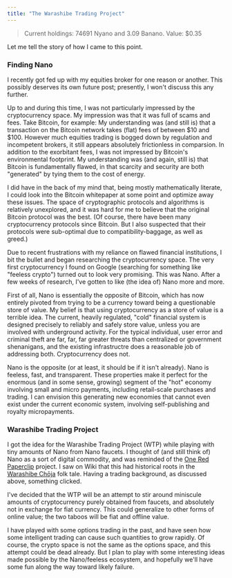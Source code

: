 ```yaml
---
title: "The Warashibe Trading Project"
---
```


> Current holdings: 74691 Nyano and 3.09 Banano. Value: $0.35

Let me tell the story of how I came to this point.



### Finding Nano 

I recently got fed up with my equities broker for one reason or another. This possibly deserves its own future post; presently, I won't discuss this any further.

Up to and during this time, I was not particularly impressed by the cryptocurrency space. My impression was that it was full of scams and fees. Take Bitcoin, for example: My understanding was (and still is) that a transaction on the Bitcoin network takes (flat) fees of between $10 and $100. However much equities trading is bogged down by regulation and incompetent brokers, it still appears absolutely frictionless in comparsion. In addition to the exorbitant fees, I was not impressed by Bitcoin's environmental footprint. My understanding was (and again, still is) that Bitcoin is fundamentally flawed, in that scarcity and security are both "generated" by tying them to the cost of energy.

I did have in the back of my mind that, being mostly mathematically literate, I could look into the Bitcoin whitepaper at some point and optimize away these issues. The space of cryptographic protocols and algorithms is relatively unexplored, and it was hard for me to believe that the original Bitcoin protocol was the best. (Of course, there have been many cryptocurrency protocols since Bitcoin. But I also suspected that their protocols were sub-optimal due to compatibility-baggage, as well as greed.)

Due to recent frustrations with my reliance on flawed financial institutions, I bit the bullet and began researching the cryptocurrency space. The very first cryptocurrency I found on Google (searching for something like "feeless crypto") turned out to look very promising. This was Nano. After a few weeks of research, I've gotten to like (the idea of) Nano more and more. 

First of all, Nano is essentially the opposite of Bitcoin, which has now entirely pivoted from trying to be a currency toward being a questionable store of value. My belief is that using cryptocurrency as a store of value is a terrible idea. The current, heavily regulated, "cold" financial system is designed precisely to reliably and safely store value, unless you are involved with underground activity. For the typical individual, user error and criminal theft are far, far, far greater threats than centralized or government shenanigans, and the existing infrastructre does a reasonable job of addressing both. Cryptocurrency does not.

Nano is the opposite (or at least, it should be if it isn't already). Nano is feeless, fast, and transparent. These properties make it perfect for the enormous (and in some sense, growing) segment of the "hot" economy involving small and micro payments, including retail-scale purchases and trading. I can envision this generating new economies that cannot even exist under the current economic system, involving self-publishing and royalty micropayments.

### Warashibe Trading Project

I got the idea for the Warashibe Trading Project (WTP) while playing with tiny amounts of Nano from Nano faucets. I thought of (and still think of) Nano as a sort of digital commodity, and was reminded of the [One Red Paperclip](https://en.wikipedia.org/wiki/One_red_paperclip) project. I saw on Wiki that this had historical roots in the [Warashibe Chōja](https://en.wikipedia.org/wiki/Straw_Millionaire) folk tale. Having a trading background, as discussed above, something clicked.

I've decided that the WTP will be an attempt to stir around miniscule amounts of cryptocurrency purely obtained from faucets, and absolutely not in exchange for fiat currency. This could generalize to other forms of online value; the two taboos will be fiat and offline value. 

I have played with some options trading in the past, and have seen how some intelligent trading can cause such quantities to grow rapidly. Of course, the crypto space is not the same as the options space, and this attempt could be dead already. But I plan to play with some interesting ideas made possible by the Nano/feeless ecosystem, and hopefully we'll have some fun along the way toward likely failure.
